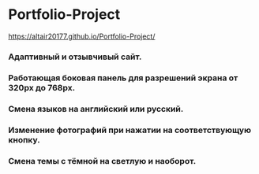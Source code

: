 # Portfolio-Project
https://altair20177.github.io/Portfolio-Project/
### Адаптивный и отзывчивый сайт.
### Работающая боковая панель для разрешений экрана от 320рх до 768рх.
### Смена языков на английский или русский.
### Изменение фотографий при нажатии на соответствующую кнопку.
### Смена темы с тёмной на светлую и наоборот.
